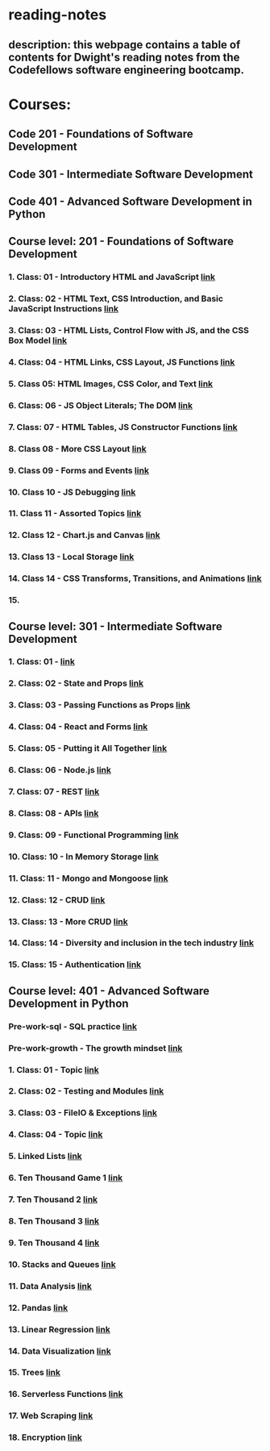 # reading-notes

## description: this webpage contains a table of contents for Dwight's reading notes from the Codefellows software engineering bootcamp. 

# Courses: 
## Code 201 - Foundations of Software Development 
## Code 301 - Intermediate Software Development 
## Code 401 - Advanced Software Development in Python 

## Course level: 201 - Foundations of Software Development 

### 1. Class: 01 - Introductory HTML and JavaScript  [link](https://github.com/dlindqu3/reading-notes/blob/main/code_201_notes/class_01.md)
### 2. Class: 02 - HTML Text, CSS Introduction, and Basic JavaScript Instructions  [link](https://github.com/dlindqu3/reading-notes/blob/main/code_201_notes/class_02.md) 
### 3. Class: 03 - HTML Lists, Control Flow with JS, and the CSS Box Model [link](https://github.com/dlindqu3/reading-notes/blob/main/code_201_notes/class_03.md)
### 4. Class: 04 - HTML Links, CSS Layout, JS Functions [link](https://github.com/dlindqu3/reading-notes/blob/main/code_201_notes/class_04.md)
### 5. Class 05: HTML Images, CSS Color, and Text [link](https://github.com/dlindqu3/reading-notes/blob/main/code_201_notes/class_05.md)
### 6. Class: 06 - JS Object Literals; The DOM [link](https://github.com/dlindqu3/reading-notes/blob/main/code_201_notes/class_06.md)
### 7. Class: 07 - HTML Tables, JS Constructor Functions [link](https://github.com/dlindqu3/reading-notes/blob/main/code_201_notes/class_07.md)
### 8. Class 08 - More CSS Layout [link](https://github.com/dlindqu3/reading-notes/blob/main/code_201_notes/class_08.md)
### 9. Class 09 - Forms and Events [link](https://github.com/dlindqu3/reading-notes/blob/main/code_201_notes/class_09.md)
### 10. Class 10 - JS Debugging [link](https://github.com/dlindqu3/reading-notes/blob/main/code_201_notes/class_10.md)
### 11. Class 11 - Assorted Topics [link](https://github.com/dlindqu3/reading-notes/blob/main/code_201_notes/class_11.md)
### 12. Class 12 - Chart.js and Canvas [link](https://github.com/dlindqu3/reading-notes/blob/main/code_201_notes/class_12.md)
### 13. Class 13 - Local Storage [link](https://github.com/dlindqu3/reading-notes/blob/main/code_201_notes/class_13.md)
### 14. Class 14 - CSS Transforms, Transitions, and Animations [link](https://github.com/dlindqu3/reading-notes/blob/main/code_201_notes/class_14.md)
### 15. 

## Course level: 301 - Intermediate Software Development 
### 1. Class: 01 -   [link]()
### 2. Class: 02 - State and Props  [link](https://github.com/dlindqu3/reading-notes/blob/main/code_301_notes/class_02.md)
### 3. Class: 03 - Passing Functions as Props  [link](https://github.com/dlindqu3/reading-notes/blob/main/code_301_notes/class_03.md)
### 4. Class: 04 - React and Forms [link](https://github.com/dlindqu3/reading-notes/blob/main/code_301_notes/class_04.md)
### 5. Class: 05 - Putting it All Together [link](https://github.com/dlindqu3/reading-notes/blob/main/code_301_notes/class_05.md)
### 6. Class: 06 - Node.js [link](https://github.com/dlindqu3/reading-notes/blob/main/code_301_notes/class_06.md)
### 7. Class: 07 - REST [link](https://github.com/dlindqu3/reading-notes/blob/main/code_301_notes/class_07.md)
### 8. Class: 08 - APIs [link](https://github.com/dlindqu3/reading-notes/blob/main/code_301_notes/class_08.md)
### 9. Class: 09 - Functional Programming [link](https://github.com/dlindqu3/reading-notes/blob/main/code_301_notes/class_09.md)
### 10. Class: 10 - In Memory Storage [link](https://github.com/dlindqu3/reading-notes/blob/main/code_301_notes/class_10.md)
### 11. Class: 11 - Mongo and Mongoose [link](https://github.com/dlindqu3/reading-notes/blob/main/code_301_notes/class_11.md)
### 12. Class: 12 - CRUD [link](https://github.com/dlindqu3/reading-notes/blob/main/code_301_notes/class_12.md)
### 13. Class: 13 - More CRUD [link](https://github.com/dlindqu3/reading-notes/blob/main/code_301_notes/class_13.md)
### 14. Class: 14 - Diversity and inclusion in the tech industry [link](https://github.com/dlindqu3/reading-notes/blob/main/code_301_notes/class_14.md)
### 15. Class: 15 - Authentication [link](https://github.com/dlindqu3/reading-notes/blob/main/code_301_notes/class_15.md)

## Course level: 401 - Advanced Software Development in Python
### Pre-work-sql - SQL practice [link](https://github.com/dlindqu3/reading-notes/blob/main/code_401_notes/pre-work-sql.md)
### Pre-work-growth - The growth mindset [link](https://github.com/dlindqu3/reading-notes/blob/main/code_401_notes/pre-work-growth.md)
### 1. Class: 01 - Topic [link](https://github.com/dlindqu3/reading-notes/blob/main/code_401_notes/class_01.md)
### 2. Class: 02 - Testing and Modules [link](https://github.com/dlindqu3/reading-notes/blob/main/code_401_notes/class_02.md)
### 3. Class: 03 - FileIO & Exceptions [link](https://github.com/dlindqu3/reading-notes/blob/main/code_401_notes/class_03.md)
### 4. Class: 04 - Topic [link](https://github.com/dlindqu3/reading-notes/blob/main/code_401_notes/class_04.md) 
### 5. Linked Lists [link](https://github.com/dlindqu3/reading-notes/blob/main/code_401_notes/linked_lists.md)
### 6. Ten Thousand Game 1 [link](https://github.com/dlindqu3/reading-notes/blob/main/code_401_notes/class_06.md)
### 7. Ten Thousand 2 [link](https://github.com/dlindqu3/reading-notes/blob/main/code_401_notes/class_07.md)
### 8. Ten Thousand 3 [link](https://github.com/dlindqu3/reading-notes/blob/main/code_401_notes/class_08.md)
### 9. Ten Thousand 4 [link](https://github.com/dlindqu3/reading-notes/blob/main/code_401_notes/class_09.md)
### 10. Stacks and Queues [link](https://github.com/dlindqu3/reading-notes/blob/main/code_401_notes/stacks_%26_queues.md)
### 11. Data Analysis [link](https://github.com/dlindqu3/reading-notes/blob/main/code_401_notes/class_11.md)
### 12. Pandas [link](https://github.com/dlindqu3/reading-notes/blob/main/code_401_notes/class_12.md)
### 13. Linear Regression [link](https://github.com/dlindqu3/reading-notes/blob/main/code_401_notes/class_13.md)
### 14. Data Visualization [link](https://github.com/dlindqu3/reading-notes/blob/main/code_401_notes/class_14.md)
### 15. Trees [link](https://github.com/dlindqu3/reading-notes/blob/main/code_401_notes/trees.md)
### 16. Serverless Functions [link](https://github.com/dlindqu3/reading-notes/blob/main/code_401_notes/class_16.md)
### 17. Web Scraping [link](https://github.com/dlindqu3/reading-notes/blob/main/code_401_notes/class_17.md)
### 18. Encryption [link](https://github.com/dlindqu3/reading-notes/blob/main/code_401_notes/class_18.md)